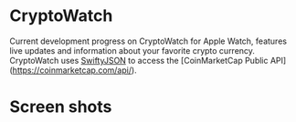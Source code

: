 # CryptoWatch
Current development progress on CryptoWatch for Apple Watch, features live updates and information about your favorite crypto currency. CryptoWatch uses [SwiftyJSON](https://github.com/SwiftyJSON/SwiftyJSON) to access the [CoinMarketCap Public API] (https://coinmarketcap.com/api/). 

# Screen shots
